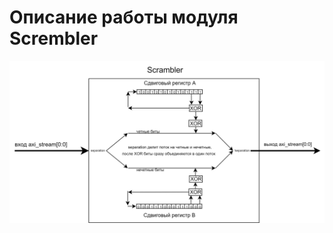 # Описание работы модуля Scrembler

![Описание работы модуля Scrembler](https://github.com/CASartemm/LDPC/blob/main/images/skr1.png?raw=true)